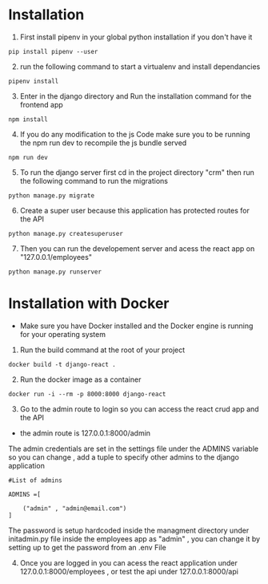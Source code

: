 # Installation

1. First install pipenv in your global python installation if you don't have it

```
pip install pipenv --user

```

2. run the following command to start a virtualenv and install dependancies

```
pipenv install

```

3. Enter in the django directory and Run the installation command for the frontend app

```
npm install

```

4. If you do any modification to the js Code make sure you to be running the npm run dev to recompile the js bundle served

```
npm run dev

```

5. To run the django server first cd in the project directory "crm" then run the following command to run the migrations

```
python manage.py migrate

```

6. Create a super user because this application has protected routes for the API

```
python manage.py createsuperuser

```

7. Then you can run the developement server and acess the react app on "127.0.0.1/employees"

```
python manage.py runserver

```

# Installation with Docker

- Make sure you have Docker installed and the Docker engine is running for your operating system

1. Run the build command at the root of your project

```
docker build -t django-react .
```

2. Run the docker image as a container

```
docker run -i --rm -p 8000:8000 django-react
```

3. Go to the admin route to login so you can access the react crud app and the API

- the admin route is 127.0.0.1:8000/admin

The admin credentials are set in the settings file under the ADMINS variable so you can change , add a tuple to specify other admins to the django application

```
#List of admins

ADMINS =[

    ("admin" , "admin@email.com")
]
```

The password is setup hardcoded inside the managment directory under initadmin.py file inside the employees app as "admin" , you can change it by setting up to get
the password from an .env File

4. Once you are logged in you can acess the react application under 127.0.0.1:8000/employees , or test the api under 127.0.0.1:8000/api

